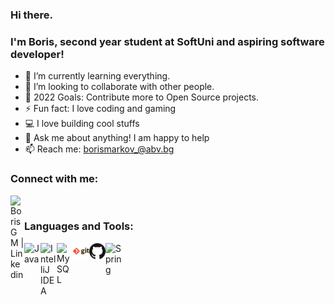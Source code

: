 ### Hi there.

### I'm Boris, second year student at SoftUni and aspiring software developer!


- 🌱 I’m currently learning everything. 
- 👯 I’m looking to collaborate with other people.
- 🥅 2022 Goals: Contribute more to Open Source projects.
- ⚡ Fun fact: I love coding and gaming
- 💻 I love building cool stuffs
- 💬 Ask me about anything! I am happy to help
- 📫 Reach me: borismarkov_@abv.bg





### Connect with me:


[<img align="left" alt="BorisGM | Linkedin" width="22px" src="https://upload.wikimedia.org/wikipedia/commons/e/e9/Linkedin_icon.svg" />][linkedin]

<br />

### Languages and Tools:

<img align="left" alt="Java" width="26px" src="https://upload.wikimedia.org/wikipedia/en/thumb/3/30/Java_programming_language_logo.svg/300px-Java_programming_language_logo.svg.png" />
<img align="left" alt="IntelliJ IDEA" width="26px" src="https://upload.wikimedia.org/wikipedia/commons/9/9c/IntelliJ_IDEA_Icon.svg" />
<img align="left" alt="MySQL" width="26px" src="https://wikitech-static.wikimedia.org/w/images/wikitech/8/8e/Mysql_logo.png" />
<img align="left" alt="Git" width="26px" src="https://raw.githubusercontent.com/github/explore/80688e429a7d4ef2fca1e82350fe8e3517d3494d/topics/git/git.png" />
<img align="left" alt="GitHub" width="26px" src="https://raw.githubusercontent.com/github/explore/78df643247d429f6cc873026c0622819ad797942/topics/github/github.png" />
<img align="left" alt="Spring" width="26px" src="https://pbs.twimg.com/profile_images/1235868806079057921/fTL08u_H_400x400.png"/>



[linkedin]:https://www.linkedin.com/in/boris-markov-02a7a7224/


